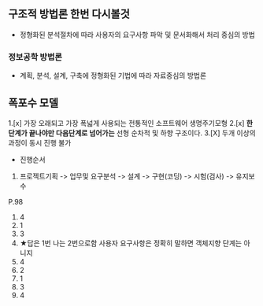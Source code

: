 ## 구조적 방법론 한번 다시볼것 
- 정형화된 분석절차에 따라 사용자의 요구사항 파악 및 문서화해서 처리 중심의 방법 


### 정보공학 방법론
- 계획, 분석, 설계, 구축에 정형화된 기법에 따라 자료중심의 방법론 

## 폭포수 모델 

1.[x] 가장 오래되고 가장 폭넓게 사용되는 전통적인 소프트웨어 생명주기모형 
2.[x] **한 단계가 끝나야만 다음단계로 넘어가는** 선형 순차적 및 하향 구조이다.
3.[X] 두개 이상의 과정이 동시 진행 불가 

-  진행순서 
1. 프로젝트기획 -> 업무및 요구분석 -> 설계 -> 구현(코딩) -> 시험(검사) -> 유지보수 



P.98
1. 4 
2. 1
3. 3
4. ★답은 1번 나는 2번으로함  사용자 요구사항은 정확히 말하면 객체지향 단계는 아니지 
5. 4
6. 2
7. 1
8. 3
9. 4